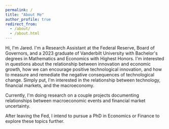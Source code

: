 ```yaml
---
permalink: /
title: "About Me"
author_profile: true
redirect_from: 
  - /about/
  - /about.html
---
```


Hi, I'm Jared. I'm a Research Assistant at the Federal Reserve, Board of Governors, and a 2023 graduate of Vanderbilt University with Bachelor's degrees in Mathematics and Economics with Highest Honors. I'm interested in questions about the relationship between innovation and economic growth, how we can encourage positive technological innovation, and how to measure and remediate the negative consequences of technological change. Simply put, I'm interested in the relationship between technology, financial markets, and the macroeconomy.

Currently, I'm doing research on a couple projects documenting relationships between macroeconomic events and financial market uncertainty.

After leaving the Fed, I intend to pursue a PhD in Economics or Finance to explore these topics further.
